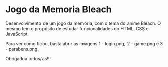 # Jogo da Memoria Bleach
Desenvolvimento de um jogo da memória, com o tema do anime Bleach. O mesmo tem o propósito de estudar funcionalidades do HTML, CSS e JavaScript.

Para ver como ficou, basta abrir as imagens 1 - login.png, 2 - game.png e 3 - parabens.png.

Obrigadoa todos/as!!!

